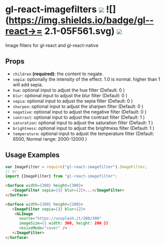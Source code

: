 # gl-react-imagefilters ![](https://img.shields.io/npm/v/gl-react-imagefilters.svg) ![](https://img.shields.io/badge/gl--react->= 2.1-05F561.svg) ![](https://img.shields.io/badge/gl--react-dom%20%7C%20native-f90.svg)
Image filters for gl-react and gl-react-native

## Props

- `children` **(required)**: the content to negate.
- `sepia`: optionally the intensity of the effect. 1.0 is normal. higher than 1 will add sepia.
- `hue`: optional input to adjust the hue filter (Default: 0 )
- `blur`: optional input to adjust the blur filter (Default: 0 )
- `sepia`: optional input to adjust the sepia filter (Default: 0 )
- `sharpen`: optional input to adjust the sharpen filter (Default: 0 )
- `negative`: optional input to adjust the negative filter (Default: 0 )
- `contrast`: optional input to adjust the contrast filter (Default: 1 )
- `saturation`: optional input to adjust the saturation filter (Default: 1 )
- `brightness`: optional input to adjust the brightness filter (Default: 1 )
- `temperature`: optional input to adjust the temperature filter (Default: 6500, Normal range: 2000-12000 )

## Usage Examples

```js
var ImageFilter = require("gl-react-imagefilter").ImageFilter;
// or
import {ImageFilter} from "gl-react-imagefilter";
```

```html
<Surface width={300} height={300}>
   <ImageFilter sepia={3} blur={2}>...</ImageFilter>
</Surface>
```

```html
<Surface width={300} height={200}>
   <ImageFilter sepia={3} blur={2}>
    <GLImage
      source="https://unsplash.it/200/300"
      imageSize={{ width: 300, height: 200 }}
      resizeMode="cover" />
   </ImageFilter>
</Surface>
```
